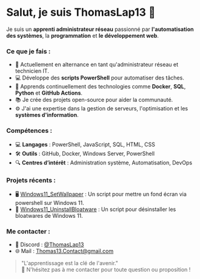 # Salut, je suis ThomasLap13 👋

Je suis un **apprenti administrateur réseau** passionné par **l'automatisation des systèmes**, la **programmation** et **le développement web**.

### Ce que je fais :
- 🔧 Actuellement en alternance en tant qu'administrateur réseau et technicien IT.
- 💻 Développe des **scripts PowerShell** pour automatiser des tâches.
- 🌱 Apprends continuellement des technologies comme **Docker**, **SQL**, **Python** et **GitHub Actions**.
- 📚 Je crée des projets open-source pour aider la communauté.
- ⚙️ J'ai une expertise dans la gestion de serveurs, l'optimisation et les **systèmes d'information**.

### Compétences :
- 💻 **Langages** : PowerShell, JavaScript, SQL, HTML, CSS
- 🛠️ **Outils** : GitHub, Docker, Windows Server, PowerShell
- 🔍 **Centres d’intérêt** : Administration système, Automatisation, DevOps

### Projets récents :
- 🖥️ [Windows11_SetWallpaper](https://github.com/ThomasLap13/Windows11_SetWallpaper) : Un script pour mettre un fond écran via powershell sur Windows 11.
- 🔨 [Windows11_UninstallBloatware](https://github.com/ThomasLap13/Windows11_UninstallBloatware) : Un script pour désinstaller les bloatwares de Windows 11.

### Me contacter :
- 💬 Discord : [@ThomasLap13](https://discord.gg/dBMv64U)
- 🌐 Mail : Thomas13.Contact@gmail.com

> "L'apprentissage est la clé de l'avenir."  
📩 N'hésitez pas à me contacter pour toute question ou proposition !
